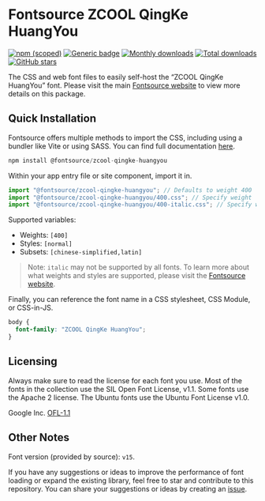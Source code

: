 # Fontsource ZCOOL QingKe HuangYou

[![npm (scoped)](https://img.shields.io/npm/v/@fontsource/zcool-qingke-huangyou?color=brightgreen)](https://www.npmjs.com/package/@fontsource/zcool-qingke-huangyou) [![Generic badge](https://img.shields.io/badge/fontsource-passing-brightgreen)](https://github.com/fontsource/fontsource) [![Monthly downloads](https://badgen.net/npm/dm/@fontsource/zcool-qingke-huangyou)](https://github.com/fontsource/fontsource) [![Total downloads](https://badgen.net/npm/dt/@fontsource/zcool-qingke-huangyou)](https://github.com/fontsource/fontsource) [![GitHub stars](https://img.shields.io/github/stars/fontsource/fontsource.svg?style=social&label=Star)](https://github.com/fontsource/fontsource/stargazers)

The CSS and web font files to easily self-host the “ZCOOL QingKe HuangYou” font. Please visit the main [Fontsource website](https://fontsource.org/fonts/zcool-qingke-huangyou) to view more details on this package.

## Quick Installation

Fontsource offers multiple methods to import the CSS, including using a bundler like Vite or using SASS. You can find full documentation [here](https://fontsource.org/docs/getting-started/introduction).

```javascript
npm install @fontsource/zcool-qingke-huangyou
```

Within your app entry file or site component, import it in.

```javascript
import "@fontsource/zcool-qingke-huangyou"; // Defaults to weight 400
import "@fontsource/zcool-qingke-huangyou/400.css"; // Specify weight
import "@fontsource/zcool-qingke-huangyou/400-italic.css"; // Specify weight and style
```

Supported variables:
- Weights: `[400]`
- Styles: `[normal]`
- Subsets: `[chinese-simplified,latin]`

> Note: `italic` may not be supported by all fonts. To learn more about what weights and styles are supported, please visit the [Fontsource website](https://fontsource.org/fonts/zcool-qingke-huangyou).

Finally, you can reference the font name in a CSS stylesheet, CSS Module, or CSS-in-JS.

```css
body {
  font-family: "ZCOOL QingKe HuangYou";
}
```

## Licensing
Always make sure to read the license for each font you use. Most of the fonts in the collection use the SIL Open Font License, v1.1. Some fonts use the Apache 2 license. The Ubuntu fonts use the Ubuntu Font License v1.0.

Google Inc.
[OFL-1.1](http://scripts.sil.org/OFL)

## Other Notes
Font version (provided by source): `v15`.

If you have any suggestions or ideas to improve the performance of font loading or expand the existing library, feel free to star and contribute to this repository. You can share your suggestions or ideas by creating an [issue](https://github.com/fontsource/fontsource/issues).